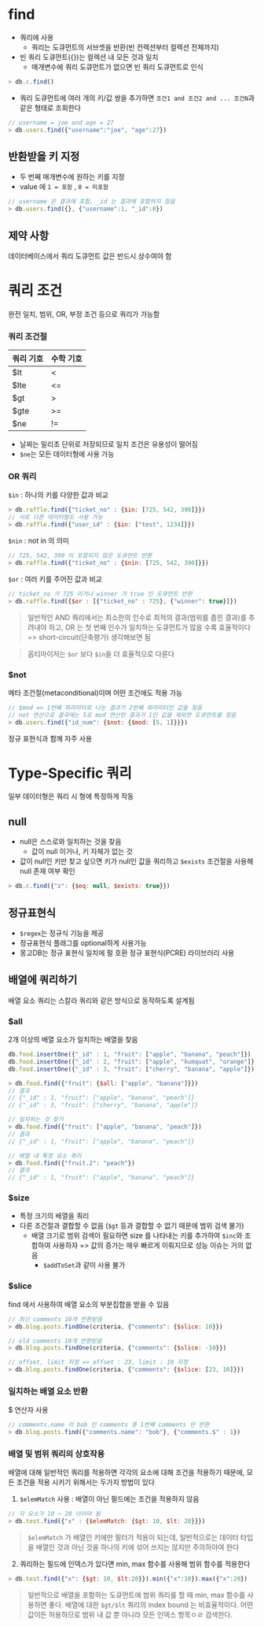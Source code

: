 # find
- 쿼리에 사용
  - 쿼리는 도큐먼트의 서브셋을 반환(빈 컨렉션부터 컬렉션 전체까지)
- 빈 쿼리 도큐먼트({})는 컬렉션 내 모든 것과 일치
  - 매개변수에 쿼리 도큐먼트가 없으면 빈 쿼리 도큐먼트로 인식
```javascript
> db.c.find()
```
- 쿼리 도큐먼트에 여러 개의 키/값 쌍을 추가하면 `조건1 and 조건2 and ... 조건N`과 같은 형태로 조회한다
```javascript
// username = joe and age = 27
> db.users.find({"username":"joe", "age":27})
```

## 반환받을 키 지정
- 두 번째 매개변수에 원하는 키를 지정
- value 에 `1 = 포함` , `0 = 미포함`
```javascript
// username 은 결과에 포함, _id 는 결과에 포함하지 않음
> db.users.find({}, {"username":1, "_id":0})
```

## 제약 사항
데이터베이스에서 쿼리 도큐먼트 값은 반드시 상수여야 함

# 쿼리 조건
완전 일치, 범위, OR, 부정 조건 등으로 쿼리가 가능함

### 쿼리 조건절
|쿼리 기호|수학 기호|
|--|--|
|$lt|<|
|$lte|<=|
|$gt|>|
|$gte|>=|
|$ne|!=|

- 날짜는 밀리초 단위로 저장되므로 일치 조건은 유용성이 떨어짐
- `$ne`는 모든 데이터형에 사용 가능

### OR 쿼리
`$in` : 하나의 키를 다양한 값과 비교
```javascript
> db.raffle.find({"ticket_no" : {$in: [725, 542, 390]}})
// 서로 다른 데이터형도 사용 가능
> db.raffle.find({"user_id" : {$in: ["test", 1234]}})
```
`$nin` : not in 의 의미
```javascript
// 725, 542, 390 이 포함되지 않은 도큐먼트 반환
> db.raffle.find({"ticket_no" : {$nin: [725, 542, 390]}})
```
`$or` : 여러 키를 주어진 값과 비교
```javascript
// ticket_no 가 725 이거나 winner 가 true 인 도큐먼트 반환
> db.raffle.find({$or : [{"ticket_no" : 725}, {"winner": true}]})
```

> 일반적인 AND 쿼리에서는 최소한의 인수로 최적의 결과(범위를 좁힌 결과)를 추려내야 하고, OR 는 첫 번째 인수가 일치하는 도큐먼트가 많을 수록 효율적이다 => short-circuit(단축평가) 생각해보면 됨

> 옵티마이저는 `$or` 보다 `$in`을 더 효율적으로 다룬다

### $not
메타 조건절(metaconditional)이며 어떤 조건에도 적용 가능
```javascript
// $mod => 1번째 파라미터로 나눈 결과가 2번째 파라미터인 값을 찾음
// not 연산으로 결국에는 5로 mod 연산한 결과가 1인 값을 제외한 도큐먼트를 찾음
> db.users.find({"id_num": {$not: {$mod: [5, 1]}}})
```
정규 표현식과 함께 자주 사용

# Type-Specific 쿼리
일부 데이터형은 쿼리 시 형에 특정하게 작동

## null
- null은 스스로와 일치하는 것을 찾음
  - 값이 null 이거나, 키 자체가 없는 것
- 값이 null인 키만 찾고 싶으면 키가 null인 값을 쿼리하고 `$exists` 조건절을 사용해 null 존재 여부 확인
```javascript
> db.c.find({"z": {$eq: null, $exists: true}})
```

## 정규표현식
- `$regex`는 정규식 기능을 제공
- 정규표현식 플래그를 optional하게 사용가능
- 몽고DB는 정규 표현식 일치에 펄 호환 정규 표현식(PCRE) 라이브러리 사용

## 배열에 쿼리하기
배열 요소 쿼리는 스칼라 쿼리와 같은 방식으로 동작하도록 설계됨

### $all
2개 이상의 배열 요소가 일치하는 배열을 찾음
```javascript
db.food.insertOne({"_id" : 1, "fruit": ["apple", "banana", "peach"]})
db.food.insertOne({"_id" : 2, "fruit": ["apple", "kumquat", "orange"]})
db.food.insertOne({"_id" : 3, "fruit": ["cherry", "banana", "apple"]})

> db.food.find({"fruit": {$all: ["apple", "banana"]}})
// 결과
// {"_id" : 1, "fruit": ["apple", "banana", "peach"]}
// {"_id" : 3, "fruit": ["cherry", "banana", "apple"]}

// 일치하는 것 찾기
> db.food.find({"fruit": ["apple", "banana", "peach"]})
// 결과
// {"_id" : 1, "fruit": ["apple", "banana", "peach"]}

// 배열 내 특정 요소 쿼리
> db.food.find({"fruit.2": "peach"})
// 결과
// {"_id" : 1, "fruit": ["apple", "banana", "peach"]}
```

### $size
- 특정 크기의 배열을 쿼리
- 다른 조건절과 결합할 수 없음 (`$gt` 등과 결합할 수 없기 때문에 범위 검색 불가)
  - 배열 크기로 범위 검색이 필요하면 size 를 나타내는 키를 추가하여 `$inc`와 조합하여 사용하자 => 값의 증가는 매우 빠르게 이뤄지므로 성능 이슈는 거의 없음
    - `$addToSet`과 같이 사용 불가

### $slice
find 에서 사용하여 배열 요소의 부분집합을 받을 수 있음
```javascript
// 최신 comments 10개 반환받음
> db.blog.posts.findOne(criteria, {"comments": {$slice: 10}})

// old comments 10개 반환받음
> db.blog.posts.findOne(criteria, {"comments": {$slice: -10}})

// offset, limit 지정 => offset : 23, limit : 10 지정
> db.blog.posts.findOne(criteria, {"comments": {$slice: [23, 10]}})
```

### 일치하는 배열 요소 반환
$ 연산자 사용
```javascript
// comments.name 이 bob 인 comments 중 1번째 comments 만 반환
> db.blog.posts.find({"comments.name": "bob"}, {"comments.$" : 1})
```

### 배열 및 범위 쿼리의 상호작용
배열에 대해 일반적인 쿼리를 적용하면 각각의 요소에 대해 조건을 적용하기 때문에, 모든 조건을 적용 시키기 위해서는 두가지 방법이 있다
1. `$elemMatch` 사용 : 배열이 아닌 필드에는 조건을 적용하지 않음
```javascript
// 각 요소가 10 ~ 20 이어야 됨
> db.test.find({"x" : {$elemMatch: {$gt: 10, $lt: 20}}})
```
> `$elemMatch` 가 배열인 키에만 필터가 적용이 되는데, 일반적으로는 데이터 타입을 배열인 것과 아닌 것을 하나의 키에 섞어 쓰지는 않지만 주의하야여 한다

2. 쿼리하는 필드에 인덱스가 있다면 min, max 함수를 사용해 범위 함수를 적용한다
```javascript
> db.test.find({"x": {$gt: 10, $lt:20}}).min({"x":10}).max({"x":20})
```
> 일반적으로 배열을 포함하는 도큐먼트에 범위 쿼리를 할 때 min, max 함수를 사용하면 좋다. 배열에 대한 `$gt/$lt` 쿼리의 index bound 는 비효율적이다. 어떤 값이든 허용하므로 범위 내 값 뿐 아니라 모든 인덱스 항목ㅇㄹ 검색한다.